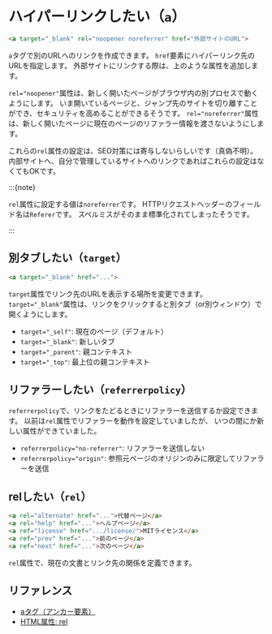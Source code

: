 # ハイパーリンクしたい（`a`）

```html
<a target="_blank" rel="noopener noreferrer" href="外部サイトのURL">
```

`a`タグで別のURLへのリンクを作成できます。
`href`要素にハイパーリンク先のURLを指定します。
外部サイトにリンクする際は、上のような属性を追加します。

`rel="noopener"`属性は、新しく開いたページがブラウザ内の別プロセスで動くようにします。
いま開いているページと、ジャンプ先のサイトを切り離すことができ、セキュリティを高めることができるそうです。
`rel="noreferrer"`属性は、新しく開いたページに現在のページのリファラー情報を渡さないようにします。

これらの``rel``属性の設定は、SEO対策には寄与しないらしいです（真偽不明）。
内部サイトへ、自分で管理しているサイトへのリンクであればこれらの設定はなくてもOKです。

:::{note}

`rel`属性に設定する値は`noreferrer`です。
HTTPリクエストヘッダーのフィールド名は`Referer`です。
スペルミスがそのまま標準化されてしまったそうです。

:::

## 別タブしたい（`target`）

```html
<a target="_blank" href="...">
```

`target`属性でリンク先のURLを表示する場所を変更できます。
``target="_blank"``属性は、リンクをクリックすると別タブ（or別ウィンドウ）で開くようにします。

- `target="_self"`: 現在のページ（デフォルト）
- `target="_blank"`: 新しいタブ
- `target="_parent"`: 親コンテキスト
- `target="_top"`: 最上位の親コンテキスト

## リファラーしたい（`referrerpolicy`）

`referrerpolicy`で、リンクをたどるときにリファラーを送信するか設定できます。
以前は`rel`属性でリファラーを動作を設定していましたが、
いつの間にか新しい属性ができていました。

- `referrerpolicy="no-referrer"`: リファラーを送信しない
- `referrerpolicy="origin"`: 参照元ページのオリジンのみに限定してリファラーを送信

## relしたい（`rel`）

```html
<a rel="alternate" href="...">代替ページ</a>
<a rel="help" href="...">ヘルプページ</a>
<a ref="license" href=".../license/">MITライセンス</a>
<a ref="prev" href="...">前のページ</a>
<a ref="next" href="...">次のページ</a>
```


`rel`属性で、現在の文書とリンク先の関係を定義できます。

## リファレンス

- [aタグ（アンカー要素）](https://developer.mozilla.org/ja/docs/Web/HTML/Element/a)
- [HTML属性: rel](https://developer.mozilla.org/ja/docs/Web/HTML/Attributes/rel)
